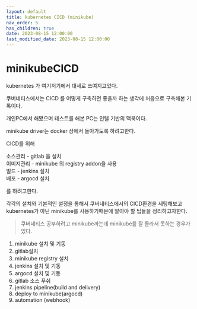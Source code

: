```yaml
---
layout: default
title: kubernetes CICD (minikube)
nav_order: 5
has_children: true
date: 2023-08-15 12:00:00
last_modified_date: 2023-08-15 12:00:00
---
```


# minikubeCICD

kubernetes 가 여기저기에서 대세로 쓰여지고있다.

쿠버네티스에서는 CICD 를 어떻게 구축하면 좋을까 하는 생각에 처음으로 구축해본 기록이다. 

개인PC에서 해봤으며 테스트를 해본 PC는 인텔 기반의 맥북이다. 

minikube driver는 docker 상에서 돌아가도록 하려고한다. 

CICD를 위해

소스관리 - gitlab 을 설치    
이미지관리 - minikube 의 registry addon을 사용   
빌드 - jenkins 설치     
배포 - argocd 설치 

를 하려고한다. 

각각의 설치와 기본적인 설정을 통해서 쿠버네티스에서의 CICD환경을 세팅해보고
kubernetes가 아닌 minikube를 사용하기때문에 알아야 할 팁들을 정리하고자한다.   
> 쿠버네티스 공부하려고 minikube까는데 minikube를 잘 몰라서 못하는 경우가 있다. 


1. minikube 설치 및 기동   
2. gitlab설치   
3. minikube registry 설치
4. jenkins 설치 및 기동   
5. argocd 설치 및 기동   
6. gitlab 소스 푸쉬    
7. jenkins pipeline(build and delivery)    
8. deploy to minikube(argocd) 
9. automation (webhook)